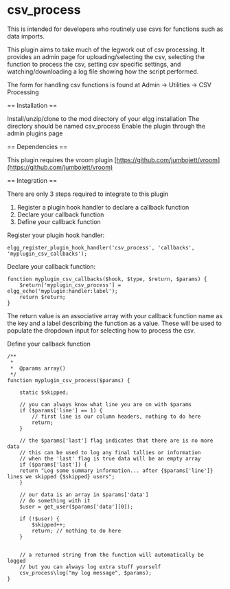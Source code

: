 csv_process
===========

This is intended for developers who routinely use csvs for functions such as data
imports.

This plugin aims to take much of the legwork out of csv processing.
It provides an admin page for uploading/selecting the csv, selecting the function
to process the csv, setting csv specific settings, and watching/downloading a log
file showing how the script performed.

The form for handling csv functions is found at Admin -> Utilities -> CSV Processing

== Installation ==

Install/unzip/clone to the mod directory of your elgg installation
The directory should be named csv_process
Enable the plugin through the admin plugins page

== Dependencies ==

This plugin requires the vroom plugin
[https://github.com/jumbojett/vroom](https://github.com/jumbojett/vroom)


== Integration ==

There are only 3 steps required to integrate to this plugin
1. Register a plugin hook handler to declare a callback function
2. Declare your callback function
3. Define your callback function

Register your plugin hook handler:
```
elgg_register_plugin_hook_handler('csv_process', 'callbacks', 'myplugin_csv_callbacks');
```

Declare your callback function:
```
function myplugin_csv_callbacks($hook, $type, $return, $params) {	
    $return['myplugin_csv_process'] = elgg_echo('myplugin:handler:label');
    return $return;
}
```
The return value is an associative array with your callback function name as the key
and a label describing the function as a value.  These will be used to populate
the dropdown input for selecting how to process the csv.


Define your callback function
```
/**
 *
 *  @params array()
 */
function myplugin_csv_process($params) {

    static $skipped;

    // you can always know what line you are on with $params
    if ($params['line'] == 1) {
        // first line is our column headers, nothing to do here
        return;
    }

    // the $params['last'] flag indicates that there are is no more data
    // this can be used to log any final tallies or information
    // when the 'last' flag is true data will be an empty array
    if ($params['last']) {
	return "Log some summary information... after {$params['line']} lines we skipped {$skipped} users";
    }

    // our data is an array in $params['data']
    // do something with it
    $user = get_user($params['data'][0]);
    
    if (!$user) {
        $skipped++;
        return; // nothing to do here
    }


    // a returned string from the function will automatically be logged
    // but you can always log extra stuff yourself
    csv_process\log("my log message", $params);
}
```